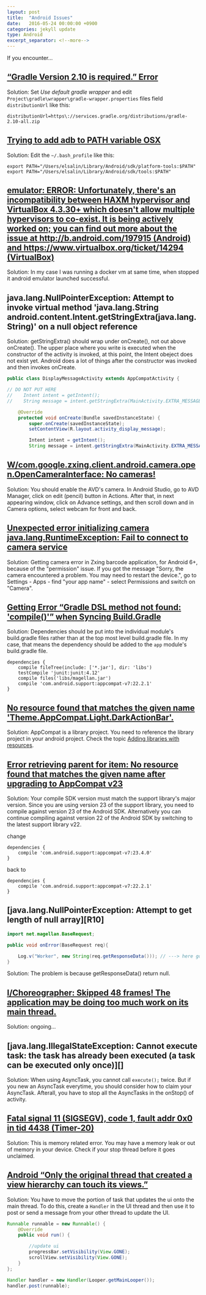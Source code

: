 ```yaml
---
layout: post
title:  "Android Issues"
date:   2016-05-24 00:00:00 +0900
categories: jekyll update
type: Android
excerpt_separator: <!--more-->
---
```

If you encounter...
<!--more-->

[“Gradle Version 2.10 is required.” Error][R1]
---
Solution:
Set *Use default gradle wrapper* and edit `Project\gradle\wrapper\gradle-wrapper.properties` files field `distributionUrl` like this:

```
distributionUrl=https\://services.gradle.org/distributions/gradle-2.10-all.zip
```

[Trying to add adb to PATH variable OSX][R2]
---
Solution:
Edit the `~/.bash_profile` like this:

```
export PATH="/Users/elsalin/Library/Android/sdk/platform-tools:$PATH"
export PATH="/Users/elsalin/Library/Android/sdk/tools:$PATH"
```

[emulator: ERROR: Unfortunately, there's an incompatibility between HAXM hypervisor and VirtualBox 4.3.30+ which doesn't allow multiple hypervisors to co-exist. It is being actively worked on; you can find out more about the issue at http://b.android.com/197915 (Android) and https://www.virtualbox.org/ticket/14294 (VirtualBox)][R3]
---
Solution:
In my case I was running a docker vm at same time, when stopped it android emulator launched successful.﻿

java.lang.NullPointerException: Attempt to invoke virtual method 'java.lang.String android.content.Intent.getStringExtra(java.lang.String)' on a null object reference
---
Solution: getStringExtra() should wrap under onCreate(), not out above onCreate(). The upper place where you write is executed when the constructor of the activity is invoked, at this point, the Intent obeject does not exist yet. Android does a lot of things after the constructor was invoked and then invokes onCreate.

``` java
public class DisplayMessageActivity extends AppCompatActivity {

// DO NOT PUT HERE
//    Intent intent = getIntent();
//    String message = intent.getStringExtra(MainActivity.EXTRA_MESSAGE);

    @Override
    protected void onCreate(Bundle savedInstanceState) {
        super.onCreate(savedInstanceState);
        setContentView(R.layout.activity_display_message);

        Intent intent = getIntent();
        String message = intent.getStringExtra(MainActivity.EXTRA_MESSAGE);
```

[W/com.google.zxing.client.android.camera.open.OpenCameraInterface: No cameras!][R4]
---
Solution: You should enable the AVD's camera. In Android Studio, go to AVD Manager, click on edit (pencil) button in Actions. After that, in next appearing window, click on Advance settings, and then scroll down and in Camera options, select webcam for front and back.


[Unexpected error initializing camera java.lang.RuntimeException: Fail to connect to camera service][R5]
---
Solution: Getting camera error in Zxing barcode application, for Android 6+, because of the "permission" issue. If you got the message "Sorry, the camera encountered a problem. You may need to restart the device.", go to Settings - Apps - find "your app name" - select Permissions and switch on "Camera".


[Getting Error “Gradle DSL method not found: 'compile()'” when Syncing Build.Gradle][R6]
---
Solution: Dependencies should be put into the individual module's build.gradle files rather than at the top most level build.gradle file. In my case, that means the dependency should be added to the `app` module's build.gradle file.

```
dependencies {
    compile fileTree(include: ['*.jar'], dir: 'libs')
    testCompile 'junit:junit:4.12'
    compile files('libs/magellan.jar')
    compile 'com.android.support:appcompat-v7:22.2.1'
}
```


[No resource found that matches the given name 'Theme.AppCompat.Light.DarkActionBar'.][R7]
---
Solution: AppCompat is a library project. You need to reference the library project in your android project.
Check the topic [Adding libraries with resources][R8].


[Error retrieving parent for item: No resource found that matches the given name after upgrading to AppCompat v23][R9]
---
Solution: Your compile SDK version must match the support library's major version. Since you are using version 23 of the support library, you need to compile against version 23 of the Android SDK. Alternatively you can continue compiling against version 22 of the Android SDK by switching to the latest support library v22.

change

```
dependencies {
    compile 'com.android.support:appcompat-v7:23.4.0'
}
```
back to

```
dependencies {
    compile 'com.android.support:appcompat-v7:22.2.1'
}
```


[java.lang.NullPointerException: Attempt to get length of null array][R10]
---

``` java
import net.magellan.BaseRequest;

public void onError(BaseRequest req){

    Log.v("Worker", new String(req.getResponseData())); // ---> here got a null pointer
}
```
Solution: The problem is because getResponseData() return null.


[I/Choreographer: Skipped 48 frames!  The application may be doing too much work on its main thread.][R11]
---
Solution: ongoing...


[java.lang.IllegalStateException: Cannot execute task: the task has already been executed (a task can be executed only once)][]
---
Solution: When using AsyncTask, you cannot call `execute();` twice. But if you new an AsyncTask everytime, you should consider how to claim your AsyncTask. Afterall, you have to stop all the AsyncTasks in the onStop() of activity.


[Fatal signal 11 (SIGSEGV), code 1, fault addr 0x0 in tid 4438 (Timer-20)][R13]
---
Solution: This is memory related error. You may have a memory leak or out of memory in your device. Check if your stop thread before it goes unclaimed.


[Android “Only the original thread that created a view hierarchy can touch its views.”][R14]
---
Solution: You have to move the portion of task that updates the ui onto the main thread. To do this, create a `Handler` in the UI thread and then use it to post or send a message from your other thread to update the UI.

``` java
Runnable runnable = new Runnable() {
    @Override
    public void run() {

        //update ui
        progressBar.setVisibility(View.GONE);
        scrollView.setVisibility(View.GONE);
    }
};

Handler handler = new Handler(Looper.getMainLooper());
handler.post(runnable);
```



[R1]: http://stackoverflow.com/questions/34814368/gradle-version-2-10-is-required-error
[R2]: http://stackoverflow.com/questions/5526470/trying-to-add-adb-to-path-variable-osx
[R3]: https://plus.google.com/+ShakaHuang/posts/dQiRid51aFD
[R4]: http://stackoverflow.com/questions/27875415/android-emulator-unable-to-start-webcam-to-capture-picture-in-emulator
[R5]: http://stackoverflow.com/questions/9028735/getting-camera-error-in-zxing-barcode-application
[R6]: http://stackoverflow.com/questions/27156428/getting-error-gradle-dsl-method-not-found-compile-when-syncing-build-grad
[R7]: http://stackoverflow.com/questions/21900853/no-resource-found-theme-appcompat-light-darkactionbar
[R8]: https://developer.android.com/topic/libraries/support-library/setup.html#add-library
[R9]: http://stackoverflow.com/questions/32075498/error-retrieving-parent-for-item-no-resource-found-that-matches-the-given-name
[R11]: http://stackoverflow.com/questions/14678593/the-application-may-be-doing-too-much-work-on-its-main-thread
[R13]: http://stackoverflow.com/questions/17840521/android-fatal-signal-11-sigsegv-at-0x636f7d89-code-1-how-can-it-be-tracked
[R14]: http://stackoverflow.com/questions/5161951/android-only-the-original-thread-that-created-a-view-hierarchy-can-touch-its-vi

